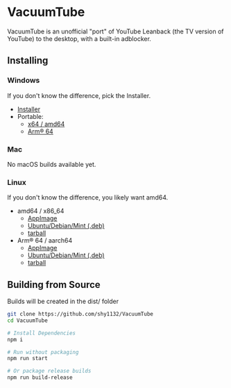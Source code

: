 # VacuumTube

VacuumTube is an unofficial "port" of YouTube Leanback (the TV version of YouTube) to the desktop, with a built-in adblocker.

## Installing

### Windows

If you don't know the difference, pick the Installer.

- [Installer](https://github.com/shy1132/VacuumTube/releases/latest/VacuumTube-Setup.exe)
- Portable:
  - [x64 / amd64](https://github.com/shy1132/VacuumTube/releases/latest/VacuumTube-x64-Portable.zip)
  - [Arm® 64](https://github.com/shy1132/VacuumTube/releases/latest/VacuumTube-arm64-Portable.zip)

### Mac
No macOS builds available yet.

### Linux

If you don't know the difference, you likely want amd64.

- amd64 / x86_64
  - [AppImage](https://github.com/shy1132/VacuumTube/releases/latest/VacuumTube-x86_64.AppImage)
  - [Ubuntu/Debian/Mint (.deb)](https://github.com/shy1132/VacuumTube/releases/latest/VacuumTube-amd64.deb)
  - [tarball](https://github.com/shy1132/VacuumTube/releases/latest/VacuumTube-x64.tar.gz)
- Arm® 64 / aarch64
  - [AppImage](https://github.com/shy1132/VacuumTube/releases/latest/VacuumTube-arm64.AppImage)
  - [Ubuntu/Debian/Mint (.deb)](https://github.com/shy1132/VacuumTube/releases/latest/VacuumTube-arm64.deb)
  - [tarball](https://github.com/shy1132/VacuumTube/releases/latest/VacuumTube-arm64.tar.gz)

## Building from Source

Builds will be created in the dist/ folder

```sh
git clone https://github.com/shy1132/VacuumTube
cd VacuumTube

# Install Dependencies
npm i

# Run without packaging
npm run start

# Or package release builds
npm run build-release
```